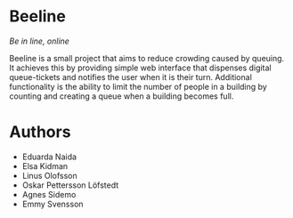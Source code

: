 # Beeline

_Be in line, online_

Beeline is a small project that aims to reduce crowding caused by queuing.
It achieves this by providing simple web interface that dispenses digital
queue-tickets and notifies the user when it is their turn. Additional
functionality is the ability to limit the number of people in a building
by counting and creating a queue when a building becomes full.

# Authors

- Eduarda Naida
- Elsa Kidman
- Linus Olofsson
- Oskar Pettersson Löfstedt
- Agnes Sidemo
- Emmy Svensson
